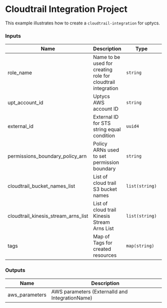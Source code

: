 # Cloudtrail Integration Project

This example illustrates how to create a `cloudtrail-integration` for uptycs.

<!-- BEGINNING OF PRE-COMMIT-TERRAFORM DOCS HOOK -->

### Inputs

| Name                                | Description                                                  | Type           | Default                                                                                                                      | Required |
| ----------------------------------- | ------------------------------------------------------------ | -------------- | ---------------------------------------------------------------------------------------------------------------------------- | -------- |
| role_name                           | Name to be used for creating role for cloudtrail integration | `string`       | `UptycsIntegration-cloudtrail`                                                                                               | Optional |
| upt_account_id                      | Uptycs AWS account ID                                        | `string`       |                                                                                                                              | Yes      |
| external_id                         | External ID for STS string equal condition                   | `uuid4`        | `"6bf64888-6e43-4003-9f1b-37181efcf3c2"`                                                                                     | Optional |
| permissions_boundary_policy_arn     | Policy ARNs used to set permission boundary                  | `string`       | `""`                                                                                                                         | Optional |
| cloudtrail_bucket_names_list        | List of cloud trail S3 bucket names                          | `list(string)` | `["bucket1", "bucket2"]`                                                                                                     | Optional |
| cloudtrail_kinesis_stream_arns_list | List of cloud trail Kinesis Stream Arns List                 | `list(string)` | `["arn:aws:kinesis:us-east-1:123456789012:stream/log-stream1", "arn:aws:kinesis:us-west-2:123456789012:stream/log-stream2"]` | Optional |
| tags                                | Map of Tags for created resources                            | `map(string)`  | `{ "testtag" : "value" }`                                                                                                    | Optional |

### Outputs

| Name           | Description                                     |
| -------------- | ----------------------------------------------- |
| aws_parameters | AWS parameters (ExternalId and IntegrationName) |

<!-- END OF PRE-COMMIT-TERRAFORM DOCS HOOK -->
